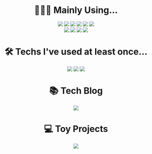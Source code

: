 <!--
**leahgo/leahgo** is a ✨ _special_ ✨ repository because its `README.md` (this file) appears on your GitHub profile.

Here are some ideas to get you started:

- 🔭 I’m currently working on ...
- 🌱 I’m currently learning ...
- 👯 I’m looking to collaborate on ...
- 🤔 I’m looking for help with ...
- 💬 Ask me about ...
- 📫 How to reach me: ...
- 😄 Pronouns: ...
- ⚡ Fun fact: ...
-->

<div style="text-align:center">
  <span>
    <h1>👩🏼‍💻&nbsp;Mainly Using...</h1>
    <img src="https://img.shields.io/badge/Spring-6DB33F?logo=Spring&logoColor=white"/>
    <img src="https://img.shields.io/badge/Java-007396?logo=Java&logoColor=white"/>
    <img src="https://img.shields.io/badge/JavaScript-F7DF1E?logo=JavaScript&logoColor=white"/>
    <img src="https://img.shields.io/badge/Vue-4FC08D?logo=Vue.js&logoColor=white"/>
    <img src="https://img.shields.io/badge/MySql-4479A1?logo=MySql&logoColor=white"/>
    <img src="https://img.shields.io/badge/Oracle-F80000?logo=Oracle&logoColor=white"/>
    <br />
    <img src="https://img.shields.io/badge/C-A8B9CC?logo=C&logoColor=white"/>
    <img src="https://img.shields.io/badge/C%23-239120?logo=C%23&logoColor=white"/>
    <img src="https://img.shields.io/badge/HTML-E34F26?logo=HTML5&logoColor=white"/>
    <img src="https://img.shields.io/badge/CSS-1572B6?logo=css3&logoColor=white"/>
    <br/>  
    <h1>🛠&nbsp;Techs I've used at least once...</h1>
    <img src="https://img.shields.io/badge/React-61DAFB?logo=React&logoColor=white"/>
    <img src="https://img.shields.io/badge/C++-00599C?logo=C%2B%2B&logoColor=white"/>
    <img src="https://img.shields.io/badge/Android-3DDC84?logo=Android&logoColor=white"/>
    <h1>📚&nbsp;Tech Blog</h1>
    <a href="https://velog.io/@theleah"><img src="https://img.shields.io/badge/Velog@theleah-11B48A?logoColor=white"/></a>
    <h1>💻&nbsp;Toy Projects</h1>
    <a href="https://leahgo.github.io/CovidDashboard-react" title="CovidDashboardReact"><img src="https://img.shields.io/badge/Covid_DashBoard_(React)-51C4D3?logo=React&labelColor=gray"/></a>
  </span>
</div>
